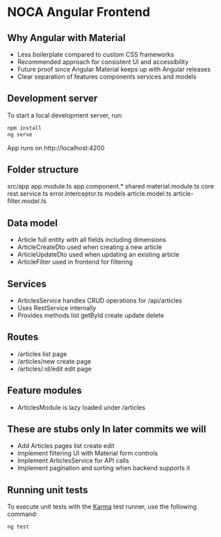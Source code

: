 # NOCA Angular Frontend

## Why Angular with Material
- Less boilerplate compared to custom CSS frameworks
- Recommended approach for consistent UI and accessibility
- Future proof since Angular Material keeps up with Angular releases
- Clear separation of features components services and models

## Development server
To start a local development server, run:

```bash
npm install
ng serve
```

App runs on http://localhost:4200

## Folder structure
src/app
  app.module.ts
  app.component.*
  shared
    material.module.ts
  core
    rest.service.ts
    error.interceptor.ts
  models
    article.model.ts
    article-filter.model.ts

## Data model
- Article full entity with all fields including dimensions
- ArticleCreateDto used when creating a new article
- ArticleUpdateDto used when updating an existing article
- ArticleFilter used in frontend for filtering

## Services
- ArticlesService handles CRUD operations for /api/articles
- Uses RestService internally
- Provides methods list getById create update delete

## Routes
- /articles list page
- /articles/new create page
- /articles/:id/edit edit page

## Feature modules
- ArticlesModule is lazy loaded under /articles

## These are stubs only In later commits we will
- Add Articles pages list create edit
- Implement filtering UI with Material form controls
- Implement ArticlesService for API calls
- Implement pagination and sorting when backend supports it

## Running unit tests
To execute unit tests with the [Karma](https://karma-runner.github.io) test runner, use the following command:

```bash
ng test
```